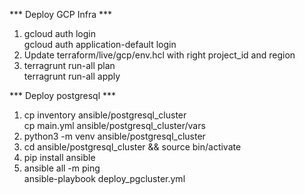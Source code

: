 *** Deploy GCP Infra ***
1. gcloud auth login \
   gcloud auth application-default login
2. Update terraform/live/gcp/env.hcl with right project_id and region
3. terragrunt run-all plan \
   terragrunt run-all apply

*** Deploy postgresql ***
1. cp inventory ansible/postgresql_cluster \
   cp main.yml  ansible/postgresql_cluster/vars
2. python3 -m venv ansible/postgresql_cluster
3. cd ansible/postgresql_cluster && source bin/activate
4. pip install ansible
5. ansible all -m ping \
   ansible-playbook deploy_pgcluster.yml





